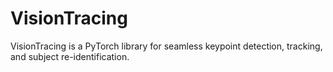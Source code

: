 # VisionTracing

VisionTracing is a PyTorch library for seamless keypoint detection, tracking, and subject re-identification.
